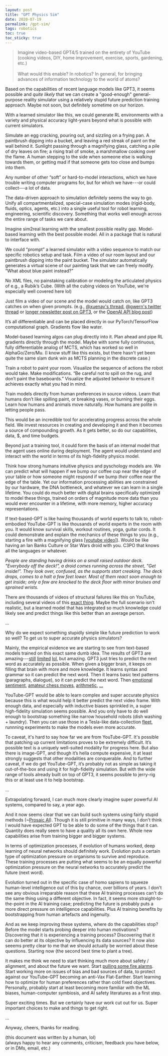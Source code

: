 ```yaml
---
layout: post
title: "GPT Physics Sim"
date: 2020-07-19
permalink: /gpt-sim/
tags: robotics 
toc: true
toc_sticky: true
---
```


>Imagine video-based GPT4/5 trained on the entirety of YouTube (cooking videos, DIY, home improvement, exercise, sports, gardening, etc.) <br><br>
What would this enable? In robotics? In general, for bringing advances of information technology to the world of atoms?

Based on the capabilities of recent language models like GPT3, it seems possible and *quite likely* that we can create a "good-enough" general-purpose reality simulator using a relatively stupid future prediction training approach. Maybe not soon, but definitely sometime on our horizon.

With a learned simulator like this, we could generate RL environments with a variety and physical accuracy light-years beyond what is possible with current simulators.

Simulate an egg cracking, pouring out, and sizzling on a frying pan. A paintbrush dipping into a bucket, and leaving a red streak of paint on the wall behind it.
Sunlight passing through a magnifying glass, catching a pile of dry leaves on fire; a rising trail of smoke, a marshmallow cooking over the flame.
A human stepping to the side when someone else is walking towards them, or getting mad if that someone gets too close and bumps into them.

Any number of other “soft” or hard-to-model interactions, which we have trouble writing computer programs for, but for which we have---or could collect---a lot of data.


The data-driven approach to simulation definitely seems the way to go. Unify all compartmentalized, special-case simulation modes (rigid-body, fluids, optics, agents, etc.) into a single useful tool for robot learning, engineering, scientific discovery.
Something that works well enough across the entire range of tasks we care about.

Imagine sim2real learning with the smallest possible reality gap.
Model-based learning with the best possible model.
All in a package that is natural to interface with.

We could “prompt” a learned simulator with a video sequence to match our specific robotics setup and task.  Film a video of our room layout and our paintbrush dipping into the paint bucket. The simulator automatically generates a virtual scene of our painting task that we can freely modify. “What about blue paint instead?”

No XML files, no painstaking calibration or modeling the articulated physics of e.g., a Rubik’s Cube. (With all the cubing videos on YouTube, we're especially well covered here lol)

Just film a video of our scene and the model would catch on, like GPT3 catches on when given prompts. (e.g., [@xuenay's thread](https://twitter.com/xuenay/status/1283312640199196673), [@gwern's twitter thread](https://twitter.com/gwern/status/1267215588214136833) or [longer newsletter post on GPT3](https://www.gwern.net/newsletter/2020/05#gpt-3), or the [OpenAI API blog post](https://openai.com/blog/openai-api/))

It’s all differentiable and can be placed directly in our PyTorch/TensorFlow computational graph.  Gradients flow like water.

Model-based learning algos can plug directly into it. Plan ahead and pipe RL gradients directly through the model. Maybe with some fully continuous, fully differentiable analog of MCTS, which has worked so well in AlphaGo/Zero/Mu. (I know stuff like this exists, but there hasn't yet been quite the same slam dunk win as MCTS planning in the discrete case.)

Train a robot to paint your room. Visualize the sequence of actions the robot would take. Make modifications. “Be careful not to spill on the rug, and don’t paint the baseboards.” Visualize the adjusted behavior to ensure it achieves exactly what you had in mind.

Train models directly from human preferences in source videos. Learn that humans don’t like spilling paint, or breaking vases, or burning their eggs. Learn how humans and animals move naturally. How humans are polite in letting people pass. 

This would be an incredible tool for accelerating progress across the whole field. We invest resources in creating and developing it and then it becomes a source of compounding growth. As it gets better, so do our capabilities, data, $, and time budgets.

Beyond just a training tool, it could form the basis of an internal model that the agent uses online during deployment. The agent would understand and interact with the world in terms of its high-fidelity physics model. 

Think how strong humans intuitive physics and pyschology models are. We can predict
what will happen if we bump our coffee cup near the edge of your table
or how someone might respond if we bump *their* coffee near the edge of the table.
Yet our information processing abilities are constrained by our hardware,
the DNA bottleneck, and whatever we can learn in a single lifetime.
You could do much better with digital brains specifically optimized to 
model these things, trained on orders of magnitude more data than you would
ever encounter in a lifetime, with more memory, higher accuracy representations.

If text-based-GPT is like having thousands of world experts to talk to,
robot-embodied YouTube-GPT is like thousands of world experts in the room with you. 
It would know survival skills, workout routines, yoga, guitar cords. 
It could demonstrate and explain the
mechanics of these things to you (e.g., starting a fire with a magnifying glass [[youtube video]](https://www.youtube.com/watch?v=D2ym8wt5NWo)).
Would be like having an Ian Banks Culture or Star Wars droid with you. C3PO that knows all the languages or whatever.

*People are standing having drinks on a small raised outdoor deck.
"Everybody off the deck!", a droid comes running across the street,
"Get inside!". They look over, confused, as the supports start creaking.
The deck drops, comes to a halt a few feet lower. Most of them react
soon enough to get inside; only a few are knocked to the deck floor 
with minor bruises and sprained wrists.* 

There are thousands of videos of structural failures like this on YouTube, including several videos of this [exact thing](https://www.youtube.com/results?search_query=deck+collapse).
Maybe the full scenario isn't realistic, but a learned model that has integrated so much 
knowledge could likely see and predict things like this better than an average person.


...

Why do we expect something stupidly simple like future prediction to work so well? To get us to super accurate physics simulators?

Mainly, the empirical evidence we are starting to see from text-based models trained on this exact same dumb idea. The results of GPT3 are amazing---[still](https://www.gwern.net/GPT-3#weaknesses) [limited](https://twitter.com/michael_nielsen/status/1284937260798885888) [lol](https://twitter.com/sama/status/1284922296348454913), but amazing.
GPT3 just tries to predict the next word as accurately as possible.
When given a bigger brain, it keeps on filling that brain with more and more knowledge.
It learns syntax and grammar so it can predict the next word.
Then it learns basic text patterns (paragraphs, dialogue), so it can predict the next word.
Then [emotional sentiment](https://openai.com/blog/unsupervised-sentiment-neuron/), [amateur chess moves](https://twitter.com/TomChivers/status/1214488063310741504), [arithmetic](https://twitter.com/gwern/status/1277244260186763265), [...](https://twitter.com/xuenay/status/1283312640199196673)

YouTube-GPT would be able to learn complex and super accurate physics because this
is what would help it better predict the next video frame.
With enough data, and especially with inductive biases sprinkled in, a super high-fidelity simulation seems possible.
And you only have to do well enough to bootstrap something like narrow household robots (dish washing + laundry).
Then you can use those in a Tesla-like data-collection [fleet](https://www.youtube.com/watch?v=Ucp0TTmvqOE&feature=youtu.be&t=6678), runnning experiments to make the models even more accurate.

To caveat, it's hard to say how far we are from YouTube-GPT. It's possible that
patching up current limitations proves to be extremely difficult. It’s possible text is a uniquely well-suited modality for progress here. But also there is image-GPT, and though it’s hella compute expensive, it at least strongly suggests that other modalities are conquerable.
And to further caveat, if we do get YouTube-GPT, it’s probably not as simple as taking it out-of-the-box and using it for high-fidelity simulation. But with the wide range of tools already built on top of GPT3, it seems possible to jerry-rig this or at least use it to help bootstrap.

...

Extrapolating forward, I can much more clearly imagine super powerful AI systems, compared to say, a year ago.

And it now seems clear that we can build such systems using fairly stupid methods (~[Prosaic AI](https://ai-alignment.com/prosaic-ai-control-b959644d79c2)).
Though it is still primitive in many ways, I don't think I would have expected GPT to be able to do some of the things that it can.
Quantity does really seem to have a quality all its own here.
Whole new capabilities arise from training bigger and bigger systems.

In terms of optimization processes, if evolution of humans worked, deep learning of 
neural networks should definitely work. 
Evolution puts a certain type of optimization pressure on organisms to survive and reproduce. 
These training processes are putting what seems to be an equally powerful 
optimization pressure on the neural networks to accurately predict the future (next word).

Evolution turned out in the specific case of homo sapiens to squeeze human-level intelligence
out of this by chance, over billions of years.
I don't see any obvious irreparable reason that these AI training processes can't
do the same thing using a different objective.
In fact, it seems more straight-to-the-point in the AI training case;
predicting the future is probably puts a more direct pressure on intelligence capabilities.
Plus AI training benefits by bootstrapping from human artefacts and ingenuity.

And as we keep improving these systems, where do the capabilities stop?
Before the model starts probing deeper into human motivations?
Discovering that it is experiencing a training process?
Discovering that it can do better at its objective by influencing its data sources?
It now also seeems pretty clear to me that we should actually be worried about these questions.
Starting now (the second best time to plant a tree).

It makes me think we need to start thinking much more about safety / alignment, and
about the future we want.  Start [pulling some fire alarms](https://intelligence.org/2017/10/13/fire-alarm/#:~:text=There's%20no%20possible%20sign%20short,5%2C%20or%202%20years%20away.&text=So%20there%20isn't%20going,Period.).
Start working more on issues of bias and bad sources of data, to protect against our YouTube-GPT becoming an anti-Vax Flat-Earther. Start learning how to optimize for human preferences
rather than cold fixed objectives. Personally, probably start at least becoming more familiar with the ML biases, human-computer symbiosis, and AI safety literatures as a first step.

Super exciting times. But we certainly have our work cut out for us.
Super important choices to make and things to get right.

...

Anyway, cheers, thanks for reading.

(this document was written by a human, lol)<br>
(always happy to hear any comments, criticism, feedback you have below, or in DMs, email, etc.)
